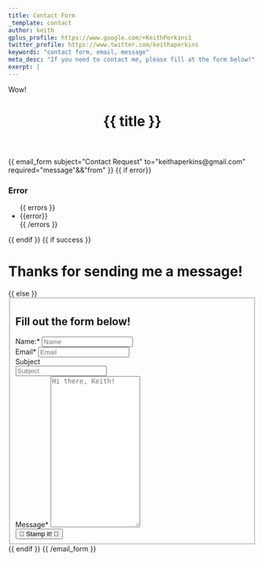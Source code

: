 ```yaml
---
title: Contact Form
_template: contact
author: keith
gplus_profile: https://www.google.com/+KeithPerkins1
twitter_profile: https://www.twitter.com/keithaperkins
keywords: "contact form, email, message"
meta_desc: "If you need to contact me, please fill at the form below!"
exerpt: |
---
```

Wow!
<!-- Begin Contact Form -->
<div class="block">
  <header><h1>{{ title }}</h1></header>
  {{ email_form subject="Contact Request" to="keithaperkins@gmail.com" required="message"&&"from" }}
  {{ if error}}
    <h3>Error</h3>
    <ul class="error">
    {{ errors }}
        <li>{{error}}</li>
    {{ /errors }}
        </ul>
  {{ endif }}
  {{ if success }}
    <h1>Thanks for sending me a message!</h1>
  {{ else }}
  <fieldset>
    <h2>Fill out the form below!</h2>
    <div class="contact-field">
        <label for="name">Name:<span class="required">*</span></label>
        <input type="text" name="name" class="required" id="name" placeholder="Name" />
    </div>
    <div class="contact-field">
        <label>Email<span class="required">*</span></label>
        <input type="text" name="from" class="required" id="email" placeholder="Email" />
    </div>
    <label>Subject</label>
    <div class="contact-field">
        <input type="text" name="subject" id="subject" placeholder="Subject"></input>
    </div>
    <!-- Added next field for the annoying bots -->
    <input style="display:none;" type="text" name="_email" required />
    <div class="contact-field">
        <label>Message<span class="required">*</span></label>
        <textarea name="message" id="message" placeholder="Hi there, Keith!" class="required" rows="20" cols="20"></textarea>
    </div>
    <input type="submit" class="btn fa-input" value="&#xf003; Stamp it! &#xf003;">
    </fieldset>
    {{ endif }}
    {{ /email_form }}
</div>

<!-- End contact form -->